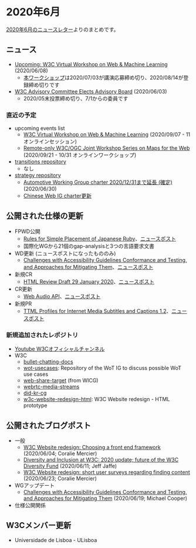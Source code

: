 # 2020年6月

[2020年6月のニュースレター](https://lists.w3.org/Archives/Public/w3c-announce/2020JanMar/subject.html)よりのまとめです。

## ニュース

* [Upcoming: W3C Virtual Workshop on Web & Machine Learning](https://www.w3.org/blog/news/archives/8575) (2020/06/08)
  * [本ワークショップ](https://www.w3.org/2020/06/machine-learning-workshop/)は2020/07/03が講演応募締め切り、2020/08/14が登録締め切りです
* [W3C Advisory Committee Elects Advisory Board](https://www.w3.org/blog/news/archives/8569) (2020/06/03)
  * 2020/05末投票締め切り、7/1からの委員です


### 直近の予定

* upcoming events list
  * [W3C Virtual Workshop on Web & Machine Learning](https://www.w3.org/2020/06/machine-learning-workshop/) (2020/09/07 - 11 オンラインセッション)
  * [Remote-only W3C/OGC Joint Workshop Series on Maps for the Web](https://www.w3.org/2020/maps/) (2020/09/21 - 10/31 オンラインワークショップ)
* [transitions repository](https://github.com/w3c/transitions/issues)
  * なし
* [strategy repository](https://github.com/w3c/strategy/issues)
  * [Automotive Working Group charter 2020/12/31まで延長 (確定)](https://www.w3.org/auto/charter-2018) (2020/06/30)
  * [Chinese Web IG charter更新](https://github.com/w3c/strategy/issues/224)

## 公開された仕様の更新

* FPWD公開
  * [Rules for Simple Placement of Japanese Ruby](https://www.w3.org/TR/2020/WD-simple-ruby-20200609/)、[ニュースポスト](https://www.w3.org/blog/news/archives/8593)
  * 国際化WGから21個のgap-analysisと3つの言語要求文書
* WD更新 (ニュースポストになったもののみ)
  * [Challenges with Accessibility Guidelines Conformance and Testing, and Approaches for Mitigating Them](https://www.w3.org/TR/2020/WD-accessibility-conformance-challenges-20200619/)、[ニュースポスト](https://www.w3.org/blog/news/archives/8613)
* 新規CR
  * [HTML Review Draft 29 January 2020](https://www.w3.org/TR/2020/CR-html-20200618/)、[ニュースポスト](https://www.w3.org/blog/news/archives/8609)
* CR更新
  * [Web Audio API](https://www.w3.org/TR/2020/CR-webaudio-20200611/)、[ニュースポスト](https://www.w3.org/blog/news/archives/8598)
* 新規PR
  * [TTML Profiles for Internet Media Subtitles and Captions 1.2](https://www.w3.org/TR/2020/PR-ttml-imsc1.2-20200616/)、[ニュースポスト](https://www.w3.org/blog/news/archives/8602)

### 新規追加されたレポジトリ

* [Youtube W3Cオフィシャルチャンネル](https://www.youtube.com/W3COfficial)
* W3C
  * [bullet-chatting-docs](https://github.com/w3c/bullet-chatting-docs)
  * [wot-usecases](https://github.com/w3c/wot-usecases): Repository of the WoT IG to discuss possible WoT use cases
  * [web-share-target](https://github.com/w3c/web-share-target) (from WICG)
  * [webrtc-media-streams](https://github.com/w3c/webrtc-media-streams)
  * [did-kr-cg](https://github.com/w3c/did-kr-cg)
  * [w3c-website-redesign-html](https://github.com/w3c/w3c-website-redesign-html): W3C Website redesign - HTML prototype

## 公開されたブログポスト

* 一般
  * [W3C Website redesign: Choosing a front end framework](https://www.w3.org/blog/2020/06/w3c-website-redesign-choosing-a-front-end-framework/) (2020/06/04; Coralie Mercier)
  * [Diversity and Inclusion at W3C: 2020 update; future of the W3C Diversity Fund](https://www.w3.org/blog/2020/06/diversity-and-inclusion-at-w3c-2020-update-future-of-the-w3c-diversity-fund/) (2020/06/11; Jeff Jaffe)
  * [W3C Website redesign: short user surveys regarding finding content](https://www.w3.org/blog/2020/06/w3c-website-redesign-short-user-surveys-regarding-finding-content/) (2020/06/23; Coralie Mercier)
* WGアップデート
  * [Challenges with Accessibility Guidelines Conformance and Testing, and Approaches for Mitigating Them](https://www.w3.org/blog/2020/06/accessibility-conformance-challenges-draft/) (2020/06/19; Michael Cooper)
* 仕様公開関係

## W3Cメンバー更新

* Universidade de Lisboa - ULisboa
